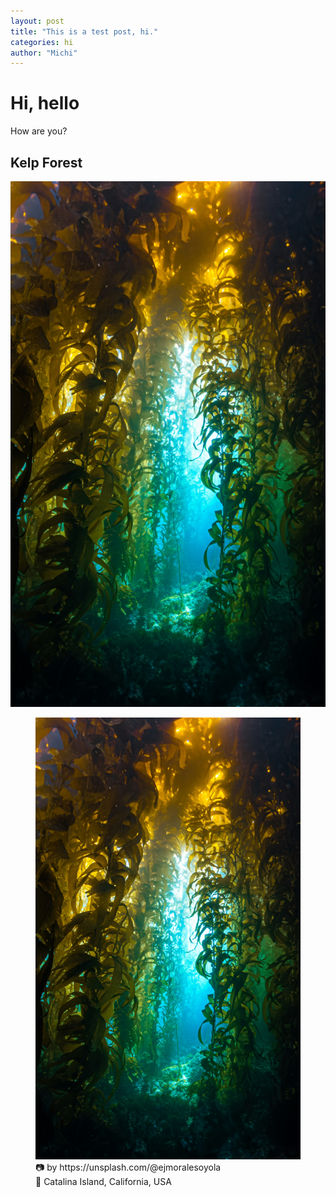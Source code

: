 ```yaml
---
layout: post
title: "This is a test post, hi."
categories: hi
author: "Michi"
---
```


# Hi, hello

How are you?

## Kelp Forest

![Underwater kelp forest bathed in sunlight.](</assets/erick-morales-oyola-ByFnHcpapyU-unsplash.jpg> "Sunlight glistening through an arch in Catalina's kelp forest-a moment suspended between reef and sky.")

<figure>
    <img src="/assets/erick-morales-oyola-ByFnHcpapyU-unsplash.jpg" alt="Underwater kelp forest bathed in sunlight." title="Sunlight glistening through an arch in Catalina's kelp forest-a moment suspended between reef and sky." />
    <figcaption>
        📷 by https://unsplash.com/@ejmoralesoyola<br>
        📍 Catalina Island, California, USA
    </figcaption>
</figure>

